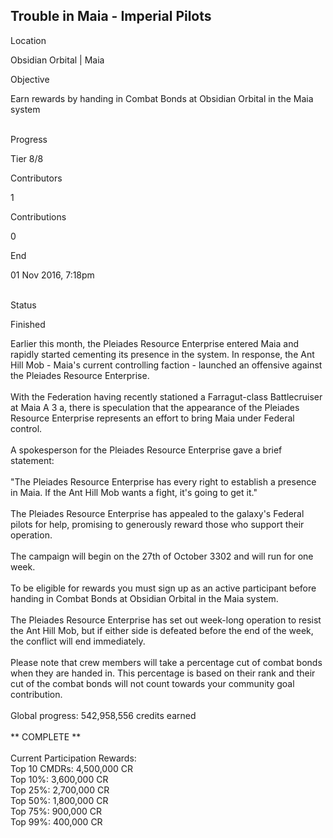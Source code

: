 ## Trouble in Maia - Imperial Pilots

Location

Obsidian Orbital \| Maia

Objective

Earn rewards by handing in Combat Bonds at Obsidian Orbital in the Maia
system

\
Progress

Tier 8/8

Contributors

1

Contributions

0

End

01 Nov 2016, 7:18pm

\
Status

Finished

Earlier this month, the Pleiades Resource Enterprise entered Maia and
rapidly started cementing its presence in the system. In response, the
Ant Hill Mob - Maia\'s current controlling faction - launched an
offensive against the Pleiades Resource Enterprise.\
\
With the Federation having recently stationed a Farragut-class
Battlecruiser at Maia A 3 a, there is speculation that the appearance of
the Pleiades Resource Enterprise represents an effort to bring Maia
under Federal control.\
\
A spokesperson for the Pleiades Resource Enterprise gave a brief
statement:\
\
\"The Pleiades Resource Enterprise has every right to establish a
presence in Maia. If the Ant Hill Mob wants a fight, it\'s going to get
it.\"\
\
The Pleiades Resource Enterprise has appealed to the galaxy\'s Federal
pilots for help, promising to generously reward those who support their
operation.\
\
The campaign will begin on the 27th of October 3302 and will run for one
week.\
\
To be eligible for rewards you must sign up as an active participant
before handing in Combat Bonds at Obsidian Orbital in the Maia system.\
\
The Pleiades Resource Enterprise has set out week-long operation to
resist the Ant Hill Mob, but if either side is defeated before the end
of the week, the conflict will end immediately.\
\
Please note that crew members will take a percentage cut of combat bonds
when they are handed in. This percentage is based on their rank and
their cut of the combat bonds will not count towards your community goal
contribution.\
\
Global progress: 542,958,556 credits earned\
\
\*\* COMPLETE \*\*\
\
Current Participation Rewards:\
Top 10 CMDRs: 4,500,000 CR\
Top 10%: 3,600,000 CR\
Top 25%: 2,700,000 CR\
Top 50%: 1,800,000 CR\
Top 75%: 900,000 CR\
Top 99%: 400,000 CR
